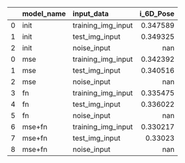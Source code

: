 |    | model_name   | input_data         |   i_6D_Pose |
|---:|:-------------|:-------------------|------------:|
|  0 | init          | training_img_input |    0.347589 |
|  1 | init          | test_img_input     |    0.349325 |
|  2 | init          | noise_input        |  nan        |
|  0 | mse          | training_img_input |    0.342392 |
|  1 | mse          | test_img_input     |    0.340516 |
|  2 | mse          | noise_input        |  nan        |
|  3 | fn           | training_img_input |    0.335475 |
|  4 | fn           | test_img_input     |    0.336022 |
|  5 | fn           | noise_input        |  nan        |
|  6 | mse+fn       | training_img_input |    0.330217 |
|  7 | mse+fn       | test_img_input     |    0.33023  |
|  8 | mse+fn       | noise_input        |  nan        |